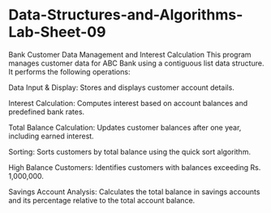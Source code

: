 # Data-Structures-and-Algorithms-Lab-Sheet-09

Bank Customer Data Management and Interest Calculation
This program manages customer data for ABC Bank using a contiguous list data structure. It performs the following operations:

Data Input & Display: Stores and displays customer account details.

Interest Calculation: Computes interest based on account balances and predefined bank rates.

Total Balance Calculation: Updates customer balances after one year, including earned interest.

Sorting: Sorts customers by total balance using the quick sort algorithm.

High Balance Customers: Identifies customers with balances exceeding Rs. 1,000,000.

Savings Account Analysis: Calculates the total balance in savings accounts and its percentage relative to the total account balance.